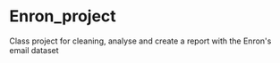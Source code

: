 # Enron_project
Class project for cleaning, analyse and create a report with the Enron's email dataset
